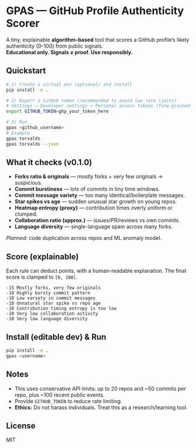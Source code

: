 # GPAS — GitHub Profile Authenticity Scorer

A tiny, explainable **algorithm-based** tool that scores a GitHub profile’s likely authenticity (0–100) from public signals.  
**Educational only. Signals ≠ proof. Use responsibly.**

## Quickstart
```bash
# 1) Create a virtual env (optional) and install
pip install -e .

# 2) Export a GitHub token (recommended to avoid low rate limits)
# Settings → Developer settings → Personal access tokens (fine-grained or classic)
export GITHUB_TOKEN=ghp_your_token_here

# 3) Run
gpas <github_username>
# Example
gpas torvalds
gpas torvalds --json
```

## What it checks (v0.1.0)
- **Forks ratio & originals** — mostly forks + very few originals → suspicious.
- **Commit burstiness** — lots of commits in tiny time windows.
- **Commit message variety** — too many identical/boilerplate messages.
- **Star spikes vs age** — sudden unusual star growth on young repos.
- **Heatmap entropy (proxy)** — contribution times overly uniform or clumped.
- **Collaboration ratio (approx.)** — issues/PR/reviews vs own commits.
- **Language diversity** — single-language spam across many forks.

*Planned:* code duplication across repos and ML anomaly model.

## Score (explainable)
Each rule can deduct points, with a human-readable explanation.
The final score is clamped to `[0, 100]`.

```text
-15 Mostly forks, very few originals
-10 Highly bursty commit pattern
-10 Low variety in commit messages
-10 Unnatural star spike vs repo age
-10 Contribution timing entropy is too low
-10 Very low collaboration activity
-10 Very low language diversity
```

## Install (editable dev) & Run
```bash
pip install -e .
gpas <username>
```

## Notes
- This uses conservative API limits: up to 20 repos and ~50 commits per repo, plus ~100 recent public events.
- Provide `GITHUB_TOKEN` to reduce rate limiting.
- **Ethics:** Do not harass individuals. Treat this as a research/learning tool.

## License
MIT
